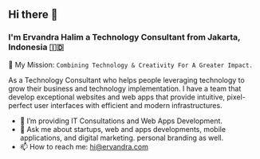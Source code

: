## Hi there 👋

### I'm Ervandra Halim a Technology Consultant from Jakarta, Indonesia 🇮🇩
🚀 My Mission: `Combining Technology & Creativity For A Greater Impact.`

As a Technology Consultant who helps people leveraging technology to grow their business and technology implementation. I have a team that develop exceptional websites and web apps that provide intuitive, pixel-perfect user interfaces with efficient and modern infrastructures.

<!--
**ervandra/ervandra** is a ✨ _special_ ✨ repository because its `README.md` (this file) appears on your GitHub profile.
-->

- 🔭 I’m providing IT Consultations and Web Apps Development.
- 💬 Ask me about startups, web and apps developments, mobile applications, and digital marketing. personal branding as well.
- 📫 How to reach me: hi@ervandra.com
